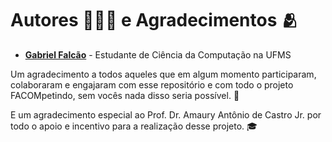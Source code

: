 # Autores 🧑‍🏫📝 e Agradecimentos 🫂

- **[Gabriel Falcão](https://github.com/falcao-g)** - Estudante de Ciência da Computação na UFMS

Um agradecimento a todos aqueles que em algum momento participaram, colaboraram e engajaram com esse repositório e com todo o projeto FACOMpetindo, sem vocês nada disso seria possível. 🚀

E um agradecimento especial ao Prof. Dr. Amaury Antônio de Castro Jr. por todo o apoio e incentivo para a realização desse projeto. 🎓
